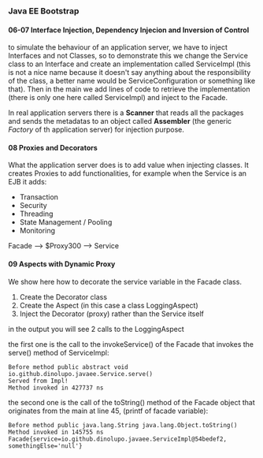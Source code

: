 ### Java EE Bootstrap

#### 06-07 Interface Injection, Dependency Injecion and Inversion of Control

to simulate the behaviour of an application server, we have to inject Interfaces and not Classes, so to demonstrate this we change the Service class to an Interface and create an implementation called ServiceImpl (this is not a nice name because it doesn't say anything about the responsibility of the class, a better name would be ServiceConfiguration or something like that). Then in the main we add lines of code to retrieve the implementation (there is only one here called ServiceImpl) and inject to the Facade.

In real application servers there is a **Scanner** that reads all the packages and sends the metadatas to an object called **Assembler** (the generic _Factory_ of th application server) for injection purpose.

#### 08 Proxies and Decorators

What the application server does is to add value when injecting classes. It creates Proxies to add functionalities, for example when the Service is an EJB it adds:

-	Transaction
-	Security
-	Threading
-	State Management / Pooling
-	Monitoring

Facade --> $Proxy300 --> Service

#### 09 Aspects with Dynamic Proxy

We show here how to decorate the service variable in the Facade class.

1. Create the Decorator class
2. Create the Aspect (in this case a class LoggingAspect)
3. Inject the Decorator (proxy) rather than the Service itself

in the output you will see 2 calls to the LoggingAspect

the first one is the call to the invokeService() of the Facade that invokes the serve() method of ServiceImpl:

```
Before method public abstract void io.github.dinolupo.javaee.Service.serve()
Served from Impl!
Method invoked in 427737 ns
```

the second one is the call of the toString() method of the Facade object that originates from the main at line 45, (printf of facade variable):

```
Before method public java.lang.String java.lang.Object.toString()
Method invoked in 145755 ns
Facade{service=io.github.dinolupo.javaee.ServiceImpl@54bedef2, somethingElse='null'}
```


